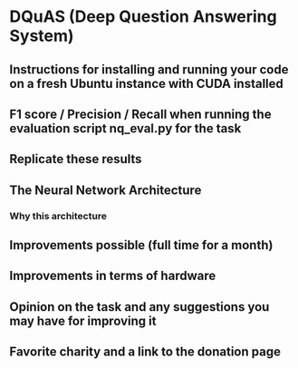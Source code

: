 # DQuAS (Deep Question Answering System)

## Instructions for installing and running your code on a fresh Ubuntu instance with CUDA installed

## F1 score / Precision / Recall when running the evaluation script nq\_eval.py for the task

## Replicate these results

## The Neural Network Architecture 

### Why this architecture

## Improvements possible (full time for a month)

## Improvements in terms of hardware

## Opinion on the task and any suggestions you may have for improving it

## Favorite charity and a link to the donation page

